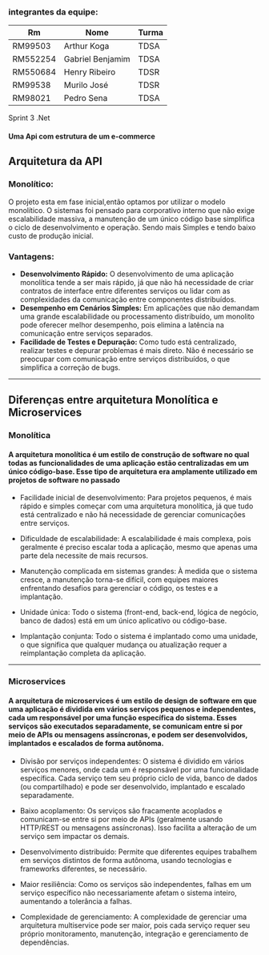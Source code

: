 ### integrantes da equipe:<br>

|Rm|Nome|Turma
|--|--|--|
RM99503|Arthur Koga|TDSA
RM552254|Gabriel Benjamim|TDSA
RM550684|Henry Ribeiro|TDSR
RM99538|Murilo José|TDSR
RM98021|Pedro Sena|TDSA

 Sprint 3 .Net
#### Uma Api com estrutura de um e-commerce

## Arquitetura da API 
### Monolítico:
 O projeto esta em fase inicial,então optamos por utilizar o modelo monolítico. O sistemas foi pensado para corporativo interno que não exige escalabilidade massiva, a manutenção de um único código base simplifica o ciclo de desenvolvimento e operação. Sendo mais Simples e tendo baixo custo de produção inicial.

### Vantagens:
- **Desenvolvimento Rápido:** O desenvolvimento de uma aplicação monolítica tende a ser mais rápido, já que não há necessidade de criar contratos de interface entre diferentes serviços ou lidar com as complexidades da comunicação entre componentes distribuídos.
- **Desempenho em Cenários Simples:** Em aplicações que não demandam uma grande escalabilidade ou processamento distribuído, um monolito pode oferecer melhor desempenho, pois elimina a latência na comunicação entre serviços separados.
- **Facilidade de Testes e Depuração:** Como tudo está centralizado, realizar testes e depurar problemas é mais direto. Não é necessário se preocupar com comunicação entre serviços distribuídos, o que simplifica a correção de bugs.
---

## Diferenças entre arquitetura Monolítica e Microservices

### Monolítica

#### A arquitetura monolítica é um estilo de construção de software no qual todas as funcionalidades de uma aplicação estão centralizadas em um único código-base. Esse tipo de arquitetura era amplamente utilizado em projetos de software no passado

- Facilidade inicial de desenvolvimento: Para projetos pequenos, é mais rápido e simples começar com uma arquitetura monolítica, já que tudo está centralizado e não há necessidade de gerenciar comunicações entre serviços.

- Dificuldade de escalabilidade: A escalabilidade é mais complexa, pois geralmente é preciso escalar toda a aplicação, mesmo que apenas uma parte dela necessite de mais recursos.

- Manutenção complicada em sistemas grandes: À medida que o sistema cresce, a manutenção torna-se difícil, com equipes maiores enfrentando desafios para gerenciar o código, os testes e a implantação.

- Unidade única: Todo o sistema (front-end, back-end, lógica de negócio, banco de dados) está em um único aplicativo ou código-base.

- Implantação conjunta: Todo o sistema é implantado como uma unidade, o que significa que qualquer mudança ou atualização requer a reimplantação completa da aplicação.

---

### Microservices

#### A arquitetura de microservices é um estilo de design de software em que uma aplicação é dividida em vários serviços pequenos e independentes, cada um responsável por uma função específica do sistema. Esses serviços são executados separadamente, se comunicam entre si por meio de APIs ou mensagens assíncronas, e podem ser desenvolvidos, implantados e escalados de forma autônoma.

- Divisão por serviços independentes: O sistema é dividido em vários serviços menores, onde cada um é responsável por uma funcionalidade específica. Cada serviço tem seu próprio ciclo de vida, banco de dados (ou compartilhado) e pode ser desenvolvido, implantado e escalado separadamente.

- Baixo acoplamento: Os serviços são fracamente acoplados e comunicam-se entre si por meio de APIs (geralmente usando HTTP/REST ou mensagens assíncronas). Isso facilita a alteração de um serviço sem impactar os demais.

- Desenvolvimento distribuído: Permite que diferentes equipes trabalhem em serviços distintos de forma autônoma, usando tecnologias e frameworks diferentes, se necessário.

- Maior resiliência: Como os serviços são independentes, falhas em um serviço específico não necessariamente afetam o sistema inteiro, aumentando a tolerância a falhas.

- Complexidade de gerenciamento: A complexidade de gerenciar uma arquitetura multiservice pode ser maior, pois cada serviço requer seu próprio monitoramento, manutenção, integração e gerenciamento de dependências.
